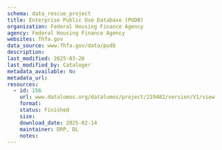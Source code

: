```yaml
---
schema: data_rescue_project 
title: Enterprise Public Use Database (PUDB)
organization: Federal Housing Finance Agency
agency: Federal Housing Finance Agency
websites: fhfa.gov
data_source: www.fhfa.gov/data/pudb
description: 
last_modified: 2025-03-26
last_modified_by: Cataloger
metadata_available: No
metadata_url: 
resources:
  - id: 156
    url: www.datalumos.org/datalumos/project/219482/version/V1/view
    format: 
    status: Finished
    size: 
    download_date: 2025-02-14
    maintainer: DRP, DL
    notes: 
---
```

